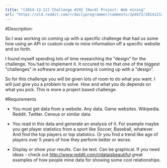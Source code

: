 ```yaml
---
title: "[2014-12-12] Challenge #192 [Hard] Project: Web mining"
url: "https://old.reddit.com/r/dailyprogrammer/comments/2p4b72/20141212_challenge_192_hard_project_web_mining/"
---
```


#Description:

So I was working on coming up with a specific challenge that had us some how using an API or custom code to mine information off a specific website and so forth.

I found myself spending lots of time researching the "design" for the challenge. You had to implement it. It occured to me that one of the biggest "challenges" in software and programming is coming up with a "design".


So for this challenge you will be given lots of room to do what you want. I will just give you a problem to solve. How and what you do depends on what you pick. This is more a project based challenge.

#Requirements

* You must get data from a website. Any data. Game websites. Wikipedia. Reddit. Twitter. Census or similar data.

* You read in this data and generate an analysis of it. For example maybe you get player statistics from a sport like Soccer, Baseball, whatever. And find the top players or top statistics. Or you find a trend like age of players over 5 years of how they perform better or worse.

* Display or show your results. Can be text. Can be graphical. If you need ideas - check out http://www.reddit.com/r/dataisbeautiful great examples of how people mine data for showing some cool relationships.

